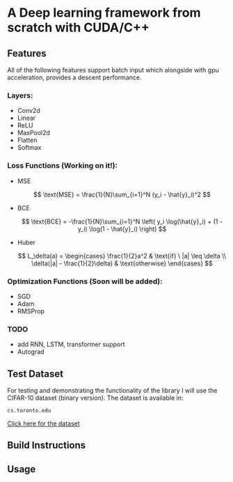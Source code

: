 # A Deep learning framework from scratch with CUDA/C++

## Features
All of the following features support batch input which alongside with gpu acceleration, provides a descent performance.
  ### Layers:
  - Conv2d
  - Linear
  - ReLU
  - MaxPool2d
  - Flatten
  - Softmax
    
  ### Loss Functions (Working on it!):
  
  - MSE
  
    $$
    \text{MSE} = \frac{1}{N}\sum_{i=1}^N (y_i - \hat{y}_i)^2
    $$
  
  - BCE

    $$
    \text{BCE} = -\frac{1}{N}\sum_{i=1}^N \left( y_i \log(\hat{y}_i) + (1 - y_i) \log(1 - \hat{y}_i) \right)
    $$
  
  - Huber

  
    $$
    L_\delta(a) =
    \begin{cases}
      \frac{1}{2}a^2 & \text{if} \ |a| \leq \delta \\
      \delta(|a| - \frac{1}{2}\delta) & \text{otherwise}
    \end{cases}
    $$


  ### Optimization Functions (Soon will be added):
  - SGD
  - Adam
  - RMSProp

  ### TODO
  - add RNN, LSTM, transformer support
  - Autograd

## Test Dataset
For testing and demonstrating the functionality of the library I will use the CIFAR-10 dataset (binary version). The dataset is available in:
```
cs.toronto.edu
```
<a href="https://www.cs.toronto.edu/~kriz/cifar.html" target="_blank">Click here for the dataset</a>
## Build Instructions

## Usage

